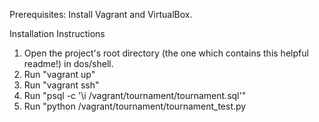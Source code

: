 Prerequisites: Install Vagrant and VirtualBox.

Installation Instructions
1. Open the project's root directory (the one which contains this helpful readme!) in dos/shell.
2. Run "vagrant up"
3. Run "vagrant ssh"
4. Run "psql -c '\i /vagrant/tournament/tournament.sql'"
5. Run "python /vagrant/tournament/tournament_test.py

